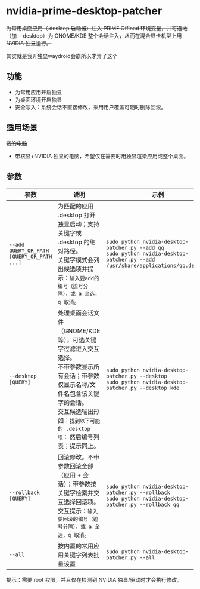 # nvidia-prime-desktop-patcher

~~为常用桌面应用（.desktop 启动器）注入 PRIME Offload 环境变量，并可选地（加 --desktop）为 GNOME/KDE 整个会话注入，从而在混合显卡机型上用 NVIDIA 独显运行。~~

其实就是我开独显waydroid会崩所以才弄了这个


## 功能
- 为常用应用开启独显
- 为桌面环境开启独显
- 安全写入：系统会话不直接修改，采用用户覆盖可随时删除回滚。

## 适用场景
~~我的电脑~~
- 带核显+NVIDIA 独显的电脑，希望仅在需要时用独显渲染应用或整个桌面。

## 参数

| 参数 | 说明 | 示例 |
| --- | --- | --- |
| `--add QUERY_OR_PATH [QUERY_OR_PATH ...]` | 为匹配的应用 .desktop 打开独显启动；支持关键字或 .desktop 的绝对路径。<br>关键字模式会列出候选项并提示：`输入要add的编号（逗号分隔），或 a 全选，q 取消`。 | `sudo python nvidia-desktop-patcher.py --add qq`<br>`sudo python nvidia-desktop-patcher.py --add /usr/share/applications/qq.desktop` |
| `--desktop [QUERY]` | 处理桌面会话文件（GNOME/KDE 等），可选关键字过滤进入交互选择。<br>不带参数显示所有会话；带参数仅显示名称/文件名包含该关键字的会话。<br>交互候选输出形如：`找到以下可能的 .desktop 项：` 然后编号列表；提示同上。 | `sudo python nvidia-desktop-patcher.py --desktop`<br>`sudo python nvidia-desktop-patcher.py --desktop kde` |
| `--rollback [QUERY]` | 回滚修改。不带参数回滚全部（应用 + 会话）；带参数按关键字检索并交互选择回滚项。<br>交互提示：`输入要回滚的编号（逗号分隔），或 a 全选，q 取消`。 | `sudo python nvidia-desktop-patcher.py --rollback`<br>`sudo python nvidia-desktop-patcher.py --rollback qq` |
| `--all` | 按内置的常用应用关键字列表批量设置 | `sudo python nvidia-desktop-patcher.py --all` |

提示：需要 root 权限，并且仅在检测到 NVIDIA 独显/驱动时才会执行修改。
